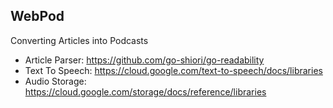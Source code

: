 ## WebPod 

Converting Articles into Podcasts

* Article Parser: https://github.com/go-shiori/go-readability
* Text To Speech: https://cloud.google.com/text-to-speech/docs/libraries
* Audio Storage: https://cloud.google.com/storage/docs/reference/libraries